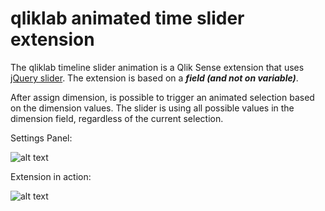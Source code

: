# qliklab animated time slider extension

The qliklab timeline slider animation is a Qlik Sense extension that uses [jQuery slider](https://jqueryui.com/slider/).
The extension is based on a ***field (and not on variable)***. 

After assign dimension, is possible to trigger an animated selection based on the dimension values.
The slider is using all possible values in the dimension field, regardless of the current selection. 

Settings Panel:

![alt text](https://github.com/pamaxeed/ql-ext-timeslider/blob/master/img/TimeSliderSettings.png)

Extension in action:

![alt text](https://github.com/pamaxeed/ql-ext-timeslider/blob/master/img/timeSlider.gif)

